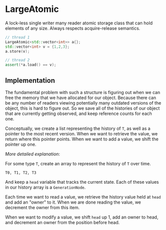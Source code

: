 # LargeAtomic

A lock-less single writer many reader atomic storage class that can hold elements of any size. Always respects acquire-release semantics.

```cpp
// thread 1
LargeAtomic<std::vector<int>> a{};
std::vector<int> v = {1,2,3};
a.store(v);

// thread 2
assert(*a.load() == v);
```

## Implementation

The fundamental problem with such a structure is figuring out when we can free the memory that we have allocated for our object. Because there can be any number of readers viewing potentially many outdated versions of the object, this is hard to figure out. So we save all of the histories of our object that are currently getting observed, and keep reference counts for each one.

Conceptually, we create a list representing the history of `T`, as well as a pointer to the most recent version. When we want to retrieve the value, we return where this pointer points. When we want to add a value, we shift the pointer up one.

_More detailed explanation_:

For some type `T`, create an array to represent the history of `T` over time.

```
T0, T1, T2, T3
```

And keep a `head` variable that tracks the current state. Each of these values in our history array is a `GenerationNode`.

Each time we want to read a value, we retrieve the history value held at `head` and add an "owner" to it. When we are done reading the value, we decrement the owner from this item.

When we want to modify a value, we shift `head` up 1, add an owner to head, and decrement an owner from the position before head.
